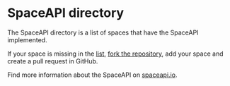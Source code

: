 SpaceAPI directory
==================

The SpaceAPI directory is a list of spaces that have the SpaceAPI
implemented.

If your space is missing in the [list](./directory.json), [fork the repository](https://github.com/SpaceApi/directory),
add your space and create a pull request in GitHub.

Find more information about the SpaceAPI on [spaceapi.io](https://spaceapi.io).
